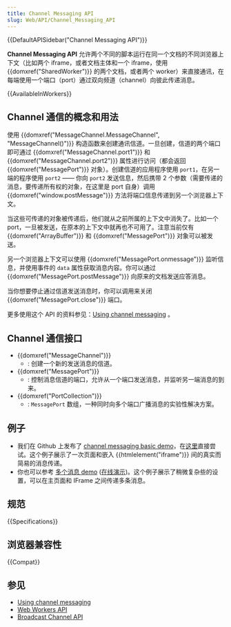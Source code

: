 ```yaml
---
title: Channel Messaging API
slug: Web/API/Channel_Messaging_API
---
```

{{DefaultAPISidebar("Channel Messaging API")}}

**Channel Messaging API** 允许两个不同的脚本运行在同一个文档的不同浏览器上下文（比如两个 iframe，或者文档主体和一个 iframe，使用 {{domxref("SharedWorker")}} 的两个文档，或者两个 worker）来直接通讯，在每端使用一个端口（port）通过双向频道（channel）向彼此传递消息。

{{AvailableInWorkers}}

## Channel 通信的概念和用法

使用 {{domxref("MessageChannel.MessageChannel", "MessageChannel()")}} 构造函数来创建通讯信道。一旦创建，信道的两个端口即可通过 {{domxref("MessageChannel.port1")}} 和 {{domxref("MessageChannel.port2")}} 属性进行访问（都会返回 {{domxref("MessagePort")}} 对象）。创建信道的应用程序使用 `port1`，在另一端的程序使用 `port2` —— 你向 `port2` 发送信息，然后携带 2 个参数（需要传递的消息，要传递所有权的对象，在这里是 port 自身）调用 {{domxref("window.postMessage")}} 方法将端口信息传递到另一个浏览器上下文。

当这些可传递的对象被传递后，他们就从之前所属的上下文中消失了。比如一个 port，一旦被发送，在原本的上下文中就再也不可用了。注意当前仅有 {{domxref("ArrayBuffer")}} 和 {{domxref("MessagePort")}} 对象可以被发送。

另一个浏览器上下文可以使用 {{domxref("MessagePort.onmessage")}} 监听信息，并使用事件的 `data` 属性获取消息内容。你可以通过 {{domxref("MessagePort.postMessage")}} 向原来的文档发送应答消息。

当你想要停止通过信道发送消息时，你可以调用来关闭 {{domxref("MessagePort.close")}} 端口。

更多使用这个 API 的资料参见：[Using channel messaging](/en-US/docs/Web/API/Channel_Messaging_API/Using_channel_messaging) 。

## Channel 通信接口

- {{domxref("MessageChannel")}}
  - : 创建一个新的发送消息的信道。
- {{domxref("MessagePort")}}
  - : 控制消息信道的端口，允许从一个端口发送消息，并监听另一端消息的到来。
- {{domxref("PortCollection")}}
  - : `MessagePort` 数组，一种同时向多个端口广播消息的实验性解决方案。

## 例子

- 我们在 Github 上发布了 [channel messaging basic demo](https://github.com/mdn/dom-examples/tree/master/channel-messaging-basic)，在[这里](http://mdn.github.io/dom-examples/channel-messaging-basic/)直接尝试。这个例子展示了一次页面和嵌入 {{htmlelement("iframe")}} 间的真实而简易的消息传递。
- 你也可以参考 [多个消息 demo](https://github.com/mdn/dom-examples/tree/master/channel-messaging-multimessage) ([在线演示](http://mdn.github.io/dom-examples/channel-messaging-multimessage/))。这个例子展示了稍微复杂些的设置，可以在主页面和 IFrame 之间传递多条消息。

## 规范

{{Specifications}}

## 浏览器兼容性

{{Compat}}

## 参见

- [Using channel messaging](/en-US/docs/Web/API/Channel_Messaging_API/Using_channel_messaging)
- [Web Workers API](/en-US/docs/Web/API/Web_Workers_API)
- [Broadcast Channel API](/en-US/docs/Web/API/Broadcast_Channel_API)
